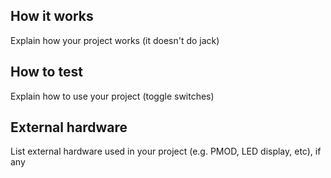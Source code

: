 <!---

This file is used to generate your project datasheet. Please fill in the information below and delete any unused
sections.

You can also include images in this folder and reference them in the markdown. Each image must be less than
512 kb in size, and the combined size of all images must be less than 1 MB.
-->

## How it works

Explain how your project works (it doesn't do jack)

## How to test

Explain how to use your project (toggle switches)

## External hardware

List external hardware used in your project (e.g. PMOD, LED display, etc), if any
